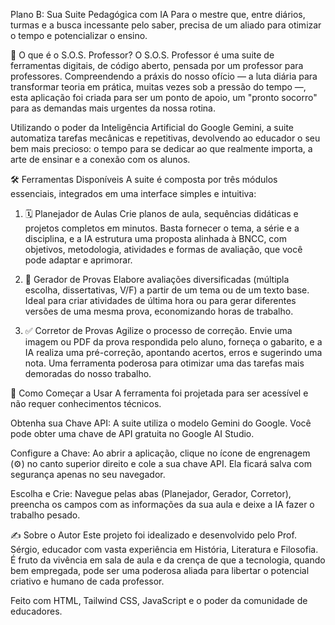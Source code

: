 Plano B: Sua Suite Pedagógica com IA
Para o mestre que, entre diários, turmas e a busca incessante pelo saber, precisa de um aliado para otimizar o tempo e potencializar o ensino.

🎯 O que é o S.O.S. Professor?
O S.O.S. Professor é uma suite de ferramentas digitais, de código aberto, pensada por um professor para professores. Compreendendo a práxis do nosso ofício — a luta diária para transformar teoria em prática, muitas vezes sob a pressão do tempo —, esta aplicação foi criada para ser um ponto de apoio, um "pronto socorro" para as demandas mais urgentes da nossa rotina.

Utilizando o poder da Inteligência Artificial do Google Gemini, a suite automatiza tarefas mecânicas e repetitivas, devolvendo ao educador o seu bem mais precioso: o tempo para se dedicar ao que realmente importa, a arte de ensinar e a conexão com os alunos.

🛠️ Ferramentas Disponíveis
A suite é composta por três módulos essenciais, integrados em uma interface simples e intuitiva:

1. 🗓️ Planejador de Aulas
Crie planos de aula, sequências didáticas e projetos completos em minutos. Basta fornecer o tema, a série e a disciplina, e a IA estrutura uma proposta alinhada à BNCC, com objetivos, metodologia, atividades e formas de avaliação, que você pode adaptar e aprimorar.

2. 📝 Gerador de Provas
Elabore avaliações diversificadas (múltipla escolha, dissertativas, V/F) a partir de um tema ou de um texto base. Ideal para criar atividades de última hora ou para gerar diferentes versões de uma mesma prova, economizando horas de trabalho.

3. ✅ Corretor de Provas
Agilize o processo de correção. Envie uma imagem ou PDF da prova respondida pelo aluno, forneça o gabarito, e a IA realiza uma pré-correção, apontando acertos, erros e sugerindo uma nota. Uma ferramenta poderosa para otimizar uma das tarefas mais demoradas do nosso trabalho.

🚀 Como Começar a Usar
A ferramenta foi projetada para ser acessível e não requer conhecimentos técnicos.

Obtenha sua Chave API: A suite utiliza o modelo Gemini do Google. Você pode obter uma chave de API gratuita no Google AI Studio.

Configure a Chave: Ao abrir a aplicação, clique no ícone de engrenagem (⚙️) no canto superior direito e cole a sua chave API. Ela ficará salva com segurança apenas no seu navegador.

Escolha e Crie: Navegue pelas abas (Planejador, Gerador, Corretor), preencha os campos com as informações da sua aula e deixe a IA fazer o trabalho pesado.

✍️ Sobre o Autor
Este projeto foi idealizado e desenvolvido pelo Prof. Sérgio, educador com vasta experiência em História, Literatura e Filosofia. É fruto da vivência em sala de aula e da crença de que a tecnologia, quando bem empregada, pode ser uma poderosa aliada para libertar o potencial criativo e humano de cada professor.

Feito com HTML, Tailwind CSS, JavaScript e o poder da comunidade de educadores.
